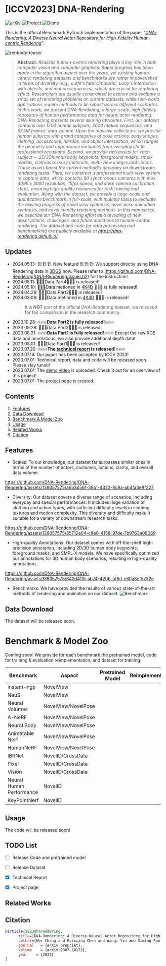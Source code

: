 # [ICCV2023] DNA-Rendering
[![arXiv](https://img.shields.io/badge/arXiv-2307.10173-b31b1b.svg)](https://arxiv.org/abs/2307.10173) <a href="https://dna-rendering.github.io/">
<img alt="Project" src="https://img.shields.io/badge/-Project%20Page-lightgrey?logo=Google%20Chrome&color=informational&logoColor=white"></a> 
<a href="https://youtu.be/xlhfvxvu7nc"><img alt="Demo" src="https://img.shields.io/badge/-Demo-ea3323?logo=youtube"></a> 

This is the official Benchmark PyTorch implementation of the paper *"[DNA-Rendering: A Diverse Neural Actor Repository for High-Fidelity Human-centric Rendering]()"*.



![renbody-teaser](https://github.com/DNA-Rendering/DNA-Rendering/assets/136057575/e64b8ca2-2490-46e7-a97e-a7bf05a0e34b)


> 
>
> **Abstract:** *Realistic human-centric rendering plays a key role in both computer vision and computer graphics. Rapid progress has been made in the algorithm aspect over the years, yet existing human-centric rendering datasets and benchmarks are rather impoverished in terms of diversity (e.g., outfit's fabric/material, body's interaction with objects, and motion sequences), which are crucial for rendering effect. Researchers are usually constrained to explore and evaluate a small set of rendering problems on current datasets, while real-world applications require methods to be robust across different scenarios. In this work, we present DNA-Rendering, a large-scale, high-fidelity repository of human performance data for neural actor rendering.
DNA-Rendering presents several alluring attributes. First, our dataset contains over 1500 human subjects, 5000 motion sequences, and 67.5M frames' data volume. Upon the massive collections, we provide human subjects with grand categories of pose actions, body shapes, clothing, accessories, hairdos, and object intersection,  which ranges the geometry and appearance variances from everyday life to professional occasions. Second, we provide rich assets for each subject -- 2D/3Dhuman body keypoints, foreground masks,  smplx models, cloth/accessory materials, multi-view images and videos. These assets boost the current method's accuracy on downstream rendering tasks. Third, we construct a professional multi-view system to capture data, which contains 60 synchronous cameras with max 4096 x 3000 resolution, 15fps speed, and stern camera calibration steps, ensuring high-quality resources for task training and evaluation.
Along with the dataset, we provide a large-scale and quantitative benchmark in full-scale, with multiple tasks to evaluate the existing progress of novel view synthesis, novel pose animation synthesis, and novel identity rendering methods. In this manuscript, we describe our DNA-Rendering effort as a revealing of new observations, challenges, and future directions to human-centric rendering. The dataset and code for data processing and benchmarking are publicly available at https://dna-rendering.github.io/ .* <br>

## Updates
- 2024.05.13: 🏗️🏗️🏗️ New feature!🏗️🏗️🏗️  We support directly using DNA-Rendering data in [3DGS](https://github.com/graphdeco-inria/gaussian-splatting) now. Please refer to (https://github.com/DNA-Rendering/DNA-Rendering/issues/12) for the instruction!
- 2024.05.11: 🍮🍮🍮Data Part4🍮🍮🍮 is released! 
- 2024.05.10: 🍹🍹🍹Data metioned in [4K4D](https://zju3dv.github.io/4k4d/) 🍹🍹🍹 is fully released!
- 2024.04.29: 🍮🍮🍮Data Part3🍮🍮🍮 is released! 
- 2024.03.08: 🍰🍰🍰Data metioned in [4K4D](https://zju3dv.github.io/4k4d/) 🍰🍰🍰 is released!
  > It is **NOT** part of the official DNA-Rendering dataset, we released for fair comparison in the research community.
- 2023.10.28: :fire::fire::fire:**[Data Part2](https://dna-rendering.github.io/inner-download.html) is fully released!**:fire::fire::fire: 
- 2023.09.28: 🍮🍮🍮Data Part2🍮🍮🍮 is released! 
- 2023.08.31: :fire::fire::fire:**[Data Part1](https://dna-rendering.github.io/inner-download.html) is fully released!**:fire::fire::fire: Except the raw RGB data and annotations, we also provide additional depth data!
- 2023.08.01: 🍮🍮🍮Data Part1🍮🍮🍮 is released! 
- 2023.07.20: :fire::fire::fire:**The [technical report](https://arxiv.org/abs/2307.10173) is released!**:fire::fire::fire:
- 2023.07.14: Our paper has been accepted by ICCV 2023!
- 2023.07.01: Technical report, data and code will be released soon. Please stay tuned!
- 2023.07.01: The [demo video](https://www.youtube.com/watch?v=C5mtexVS3DU) is uploaded. Check it out for an overview of this project!
- 2023.07.01: The [project page](https://dna-rendering.github.io/) is created.


## Contents
1. [Features](#features)
2. [Data Download](#Data-Download)
3. [Benchmark & Model Zoo](#Benchmark-&-Model-Zoo)
4. [Usage](#Usage)
5. [Related Works](#Related-Works)
6. [Citation](#citation)
<!--6. [Acknowlegement](#Acknowlegement)-->


## Features
* Scales: To our knowledge, our dataset far surpasses similar ones in terms of the number of actors, costumes, actions, clarity, and overall data volume.
  
https://github.com/DNA-Rendering/DNA-Rendering/assets/136057575/a6b3d561-38a1-4323-8c9a-ab4fa3e8f227
* Diversity: Our dataset covers a diverse range of scenarios, including everyday and special performances. It includes large variation of clothing and action types, with sufficient difficulty levels in clothing textures and motion complexity. This diversity and difficulty make it suitable for a variety of downstream research tasks.


https://github.com/DNA-Rendering/DNA-Rendering/assets/136057575/35712e04-c8e6-4158-97de-7b9763a08069
* High-quality Annotations: Our dataset comes with off-the-shelf high-precision annotation, including 2D/3D human body keypoints, foreground masks, and SMPL-X models. We have specifically optimized our annotations for 3D human body scenarios, resulting in high-quality annotations.

https://github.com/DNA-Rendering/DNA-Rendering/assets/136057575/643d41f5-ab74-420b-af8d-e60a8cf5732e
* Benchmarks: We have provided the results of various state-of-the-art methods of rendering and animation on our dataset.
![Benchmark](https://github.com/DNA-Rendering/DNA-Rendering/assets/136057575/f4bd098a-48c9-4645-b65b-78e8760b8b5a)

## Data Download
The dataset will be released soon.

# Benchmark & Model Zoo

Coming soon! We provide for each benchmark the pretrained model, code for training & evaluation reimplementation, and dataset for training.

| Benchmark                          | Aspect                           | Pretrained Model                                                | Reimplementation                     | Dataset                          |
| -------------------------------    | -------------------------------  | ------------------------------------------------------------ | ---------------- | -------------------------------------------- |
| instant-ngp    | NovelView             |  | | |
| NeuS           | NovelView             |  | | |
| Neural Volumes | NovelView/NovelPose   |  | | |
| A-NeRF         | NovelView/NovelPose   |  | | |
| Neural Body    | NovelView/NovelPose   |  | | |
| Animatable Nerf| NovelView/NovelPose   |  | | |
| HumanNeRF      | NovelView/NovelPose   |  | | |
| IBRNet         | NovelID/CrossData     |  | | |
| Pixel          | NovelID/CrossData     |  | | |
| Vision         | NovelID/CrossData     |  | | |
| Neural Human Performance   | NovelID   |  | | |
| KeyPointNerf   | NovelID               |  | | |

## Usage
The code will be released soon!

## TODO List

- [ ] Release Code and pretrained model
- [ ] Release Dataset
- [x] Technical Report
- [x] Project page


## Related Works
## Citation

```bibtex
@article{2023dnarendering,
      title={DNA-Rendering: A Diverse Neural Actor Repository for High-Fidelity Human-centric Rendering}, 
      author={Wei Cheng and Ruixiang Chen and Wanqi Yin and Siming Fan and Keyu Chen and Honglin He and Huiwen Luo and Zhongang Cai and Jingbo Wang and Yang Gao and Zhengming Yu and Zhengyu Lin and Daxuan Ren and Lei Yang and Ziwei Liu and Chen Change Loy and Chen Qian and Wayne Wu and Dahua Lin and Bo Dai and Kwan-Yee Lin},
      journal   = {arXiv preprint},
      volume    = {arXiv:2307.10173},
      year    = {2023}
}
```
<!-- ## Acknowlegement -->

